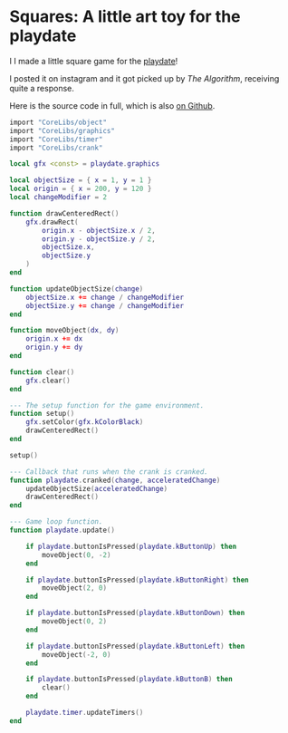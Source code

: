 # Squares: A little art toy for the playdate

I
I made a little square game for the [playdate](https://play.date)!

I posted it on instagram and it got picked up by _The Algorithm_, receiving quite a response.

Here is the source code in full, which is also [on Github](https://github.com/branchwelder/played-eight).

```lua
import "CoreLibs/object"
import "CoreLibs/graphics"
import "CoreLibs/timer"
import "CoreLibs/crank"

local gfx <const> = playdate.graphics

local objectSize = { x = 1, y = 1 }
local origin = { x = 200, y = 120 }
local changeModifier = 2

function drawCenteredRect()
    gfx.drawRect(
        origin.x - objectSize.x / 2,
        origin.y - objectSize.y / 2,
        objectSize.x,
        objectSize.y
    )
end

function updateObjectSize(change)
    objectSize.x += change / changeModifier
    objectSize.y += change / changeModifier
end

function moveObject(dx, dy)
    origin.x += dx
    origin.y += dy
end

function clear()
    gfx.clear()
end

--- The setup function for the game environment.
function setup()
    gfx.setColor(gfx.kColorBlack)
    drawCenteredRect()
end

setup()

--- Callback that runs when the crank is cranked.
function playdate.cranked(change, acceleratedChange)
    updateObjectSize(acceleratedChange)
    drawCenteredRect()
end

--- Game loop function.
function playdate.update()

    if playdate.buttonIsPressed(playdate.kButtonUp) then
        moveObject(0, -2)
    end

    if playdate.buttonIsPressed(playdate.kButtonRight) then
        moveObject(2, 0)
    end

    if playdate.buttonIsPressed(playdate.kButtonDown) then
        moveObject(0, 2)
    end

    if playdate.buttonIsPressed(playdate.kButtonLeft) then
        moveObject(-2, 0)
    end

    if playdate.buttonIsPressed(playdate.kButtonB) then
        clear()
    end

    playdate.timer.updateTimers()
end
```
